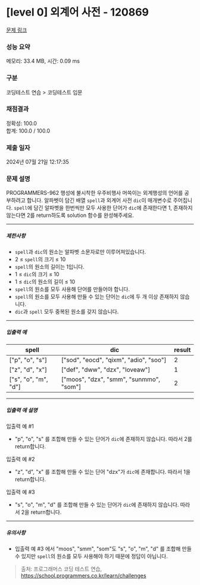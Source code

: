 # [level 0] 외계어 사전 - 120869 

[문제 링크](https://school.programmers.co.kr/learn/courses/30/lessons/120869#qna) 

### 성능 요약

메모리: 33.4 MB, 시간: 0.09 ms

### 구분

코딩테스트 연습 > 코딩테스트 입문

### 채점결과

정확성: 100.0<br/>합계: 100.0 / 100.0

### 제출 일자

2024년 07월 21일 12:17:35

### 문제 설명

<p>PROGRAMMERS-962 행성에 불시착한 우주비행사 머쓱이는 외계행성의 언어를 공부하려고 합니다. 알파벳이 담긴 배열 <code>spell</code>과 외계어 사전 <code>dic</code>이 매개변수로 주어집니다. <code>spell</code>에 담긴 알파벳을 한번씩만 모두 사용한 단어가 <code>dic</code>에 존재한다면 1, 존재하지 않는다면 2를 return하도록 solution 함수를 완성해주세요.</p>

<hr>

<h5>제한사항</h5>

<ul>
<li><code>spell</code>과 <code>dic</code>의 원소는 알파벳 소문자로만 이루어져있습니다.</li>
<li>2 ≤ <code>spell</code>의 크기 ≤ 10</li>
<li><code>spell</code>의 원소의 길이는 1입니다.</li>
<li>1 ≤ <code>dic</code>의 크기 ≤ 10</li>
<li>1 ≤ <code>dic</code>의 원소의 길이 ≤ 10</li>
<li><code>spell</code>의 원소를 모두 사용해 단어를 만들어야 합니다.</li>
<li><code>spell</code>의 원소를 모두 사용해 만들 수 있는 단어는 <code>dic</code>에 두 개 이상 존재하지 않습니다.</li>
<li><code>dic</code>과 <code>spell</code> 모두 중복된 원소를 갖지 않습니다.</li>
</ul>

<hr>

<h5>입출력 예</h5>
<table class="table">
        <thead><tr>
<th>spell</th>
<th>dic</th>
<th>result</th>
</tr>
</thead>
        <tbody><tr>
<td>["p", "o", "s"]</td>
<td>["sod", "eocd", "qixm", "adio", "soo"]</td>
<td>2</td>
</tr>
<tr>
<td>["z", "d", "x"]</td>
<td>["def", "dww", "dzx", "loveaw"]</td>
<td>1</td>
</tr>
<tr>
<td>["s", "o", "m", "d"]</td>
<td>["moos", "dzx", "smm", "sunmmo", "som"]</td>
<td>2</td>
</tr>
</tbody>
      </table>
<hr>

<h5>입출력 예 설명</h5>

<p>입출력 예 #1</p>

<ul>
<li>"p", "o", "s" 를 조합해 만들 수 있는 단어가 <code>dic</code>에 존재하지 않습니다. 따라서 2를 return합니다.</li>
</ul>

<p>입출력 예 #2</p>

<ul>
<li>"z", "d", "x" 를 조합해 만들 수 있는 단어 "dzx"가 <code>dic</code>에 존재합니다. 따라서 1을 return합니다.</li>
</ul>

<p>입출력 예 #3</p>

<ul>
<li>"s", "o", "m", "d" 를 조합해 만들 수 있는 단어가 <code>dic</code>에 존재하지 않습니다. 따라서 2을 return합니다.</li>
</ul>

<hr>

<h5>유의사항</h5>

<ul>
<li>입출력 예 #3 에서 "moos", "smm", "som"도 "s", "o", "m", "d" 를 조합해 만들 수 있지만 <code>spell</code>의 원소를 모두 사용해야 하기 때문에 정답이 아닙니다.</li>
</ul>


> 출처: 프로그래머스 코딩 테스트 연습, https://school.programmers.co.kr/learn/challenges